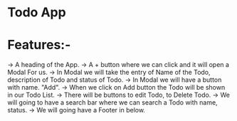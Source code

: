 # Todo App

# Features:- 
   -> A heading of the App.
   -> A + button where we can click and it will open a Modal For us.
   -> In Modal we will take the entry of Name of the Todo, description of Todo and status of Todo.
   -> In Modal we will have a button with name. "Add".
   -> When we click on Add button the Todo will be shown in our Todo List.
   -> There will be buttons to edit Todo, to Delete Todo.
   -> We will going to have a search bar where we can search a Todo with name, status.
   -> We will going have a Footer in below.
   